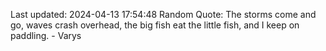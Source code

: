 Last updated: 2024-04-13 17:54:48
Random Quote: The storms come and go, waves crash overhead, the big fish eat the little fish, and I keep on paddling.  -  Varys